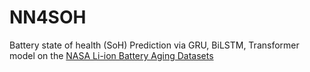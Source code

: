 # NN4SOH
Battery state of health (SoH) Prediction via GRU, BiLSTM, Transformer model on the [NASA Li-ion Battery Aging Datasets](https://ti.arc.nasa.gov/tech/dash/groups/pcoe/prognostic-data-repository/#battery)

